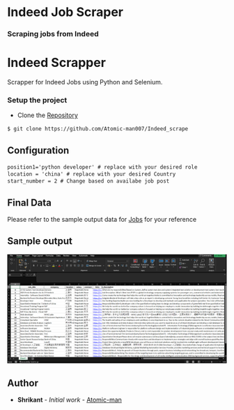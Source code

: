 # Indeed Job Scraper
### Scraping jobs from Indeed

# Indeed Scrapper

Scrapper for Indeed Jobs using Python and Selenium.


### Setup the project

* Clone the [Repository](https://github.com/Atomic-man007/Indeed_scrape)
```
$ git clone https://github.com/Atomic-man007/Indeed_scrape
```

## Configuration 

```
position1='python developer' # replace with your desired role
location = 'china' # replace with your desired Country
start_number = 2 # Change based on availabe job post
```

## Final Data

Please refer to the sample output data for [Jobs](data/job-2023-02-20-190145-python%20developer-2_records-china.xlsx) for your reference

## Sample output
![](sample.png)

## Author

* **Shrikant** - *Initial work* - [Atomic-man](https://github.com/Atomic-man007/)
